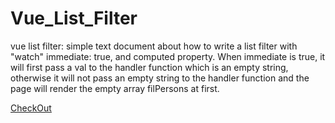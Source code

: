 # Vue_List_Filter
vue list filter: simple text document about how to write a list filter with "watch" immediate: true, and computed property.
When immediate is true, it will first pass a val to the handler function which is an empty string, otherwise it will not pass an empty string to the handler function and the page will render the empty array filPersons at first.


[CheckOut]('http://xxiaotong.site/Vue_List_Test/')
